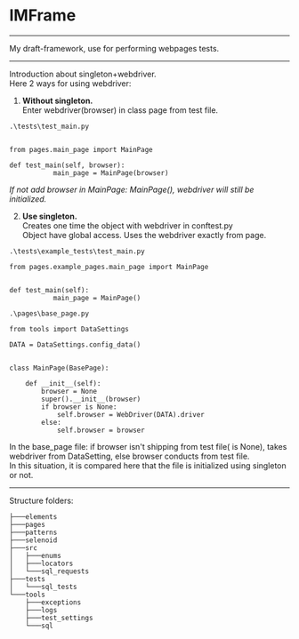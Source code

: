 # IMFrame
___
My draft-framework, use for performing webpages tests.
___
Introduction about singleton+webdriver.\
Here 2 ways for using webdriver:
1. **Without singleton.**\
Enter webdriver(browser) in class page from test file.
```
.\tests\test_main.py


from pages.main_page import MainPage

def test_main(self, browser):
           main_page = MainPage(browser)
```
_If not add browser in MainPage: MainPage(), webdriver will still be initialized._

2. **Use singleton.**\
Creates one time the object with webdriver in conftest.py\
Object have global access. Uses the webdriver exactly from page.
```
.\tests\example_tests\test_main.py

from pages.example_pages.main_page import MainPage


def test_main(self):
           main_page = MainPage()
```

```
.\pages\base_page.py

from tools import DataSettings

DATA = DataSettings.config_data()


class MainPage(BasePage):

    def __init__(self):
        browser = None
        super().__init__(browser)
        if browser is None:
            self.browser = WebDriver(DATA).driver
        else:
            self.browser = browser
```
In the base_page file: if browser isn't shipping from test file( is None), takes webdriver from DataSetting,
else browser conducts from test file.\
In this situation, it is compared here that the file is initialized using singleton or not.
___
Structure folders:

```
├───elements
├───pages
├───patterns
├───selenoid
├───src
│   ├───enums
│   ├───locators
│   └───sql_requests
├───tests
│   └───sql_tests
└───tools
    ├───exceptions
    ├───logs
    ├───test_settings
    └───sql
```
